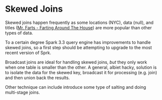 # Skewed Joins

Skewed joins happen frequently as some locations (NYC), data (null), and titles ([Mr. Farts - Farting Around The House](https://amzn.to/3I58SiG)) are more popular than other types of data.


To a certain degree Spark 3.3 query engine has improvements to handle skewed joins, so a first step should be attempting to upgrade to the most recent version of Sprk.


Broadcast joins are ideal for handling skewed joins, _but_ they only work when one table is smaller than the other. A general, albiet hacky, solution is to isolate the data for the skewed key, broadcast it for processing (e.g. join) and then union back the results.


Other technique can include introduce some type of salting and doing multi-stage joins.




